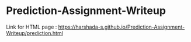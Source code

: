 # Prediction-Assignment-Writeup
Link for HTML page : https://harshada-s.github.io/Prediction-Assignment-Writeup/prediction.html
